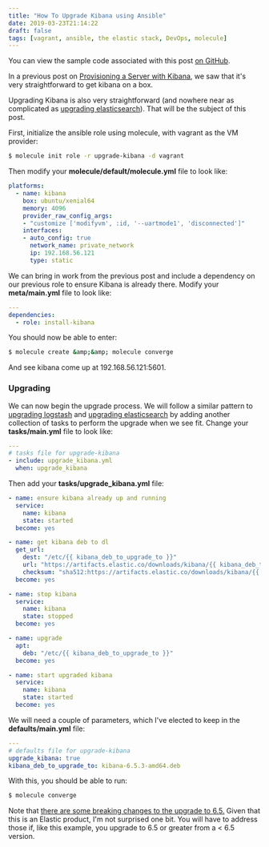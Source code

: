 ```yaml
---
title: "How To Upgrade Kibana using Ansible"
date: 2019-03-23T21:14:22
draft: false
tags: [vagrant, ansible, the elastic stack, DevOps, molecule]
---
```


You can view the sample code associated with this post [on GitHub](https://github.com/nfisher23/some-ansible-examples).

In a previous post on [Provisioning a Server with Kibana](https://nickolasfisher.com/blog/How-to-Provision-a-Linux-VM-With-Kibana-Using-Ansible), we saw that it's very straightforward to get kibana on a box.

Upgrading Kibana is also very straightforward (and nowhere near as complicated as [upgrading elasticsearch](https://nickolasfisher.com/blog/How-to-do-a-Rolling-Upgrade-of-an-Elasticsearch-Cluster-Using-Ansible)). That will be the subject of this post.

First, initialize the ansible role using molecule, with vagrant as the VM provider:

```bash
$ molecule init role -r upgrade-kibana -d vagrant
```

Then modify your **molecule/default/molecule.yml** file to look like:

```yaml
platforms:
  - name: kibana
    box: ubuntu/xenial64
    memory: 4096
    provider_raw_config_args:
    - "customize ['modifyvm', :id, '--uartmode1', 'disconnected']"
    interfaces:
    - auto_config: true
      network_name: private_network
      ip: 192.168.56.121
      type: static
```

We can bring in work from the previous post and include a dependency on our previous role to ensure Kibana is already there. Modify your **meta/main.yml** file to look like:

```yaml
---
dependencies:
  - role: install-kibana
```

You should now be able to enter:

```bash
$ molecule create &amp;&amp; molecule converge
```

And see kibana come up at 192.168.56.121:5601.

### Upgrading

We can now begin the upgrade process. We will follow a similar pattern to [upgrading logstash](https://nickolasfisher.com/blog/How-to-do-a-Rolling-Upgrade-of-Multiple-Logstash-Instances-Using-Ansible) and [upgrading elasticsearch](https://nickolasfisher.com/blog/How-to-do-a-Rolling-Upgrade-of-an-Elasticsearch-Cluster-Using-Ansible) by adding another collection of tasks to perform the upgrade when we see fit. Change your **tasks/main.yml** file to look like:

```yaml
---
# tasks file for upgrade-kibana
- include: upgrade_kibana.yml
  when: upgrade_kibana
```

Then add your **tasks/upgrade\_kibana.yml** file:

```yaml
- name: ensure kibana already up and running
  service:
    name: kibana
    state: started
  become: yes

- name: get kibana deb to dl
  get_url:
    dest: "/etc/{{ kibana_deb_to_upgrade_to }}"
    url: "https://artifacts.elastic.co/downloads/kibana/{{ kibana_deb_to_upgrade_to }}"
    checksum: "sha512:https://artifacts.elastic.co/downloads/kibana/{{ kibana_deb_to_upgrade_to }}.sha512"
  become: yes

- name: stop kibana
  service:
    name: kibana
    state: stopped
  become: yes

- name: upgrade
  apt:
    deb: "/etc/{{ kibana_deb_to_upgrade_to }}"
  become: yes

- name: start upgraded kibana
  service:
    name: kibana
    state: started
  become: yes
```

We will need a couple of parameters, which I've elected to keep in the **defaults/main.yml** file:

```yaml
---
# defaults file for upgrade-kibana
upgrade_kibana: true
kibana_deb_to_upgrade_to: kibana-6.5.3-amd64.deb
```

With this, you should be able to run:

```bash
$ molecule converge
```

Note that [there are some breaking changes to the upgrade to 6.5.](https://www.elastic.co/guide/en/kibana/current/release-notes-6.5.0.html#known-issues-6.5.0) Given that this is an Elastic product, I'm not surprised one bit. You will have to address those if, like this example, you upgrade to 6.5 or greater from a < 6.5 version.
